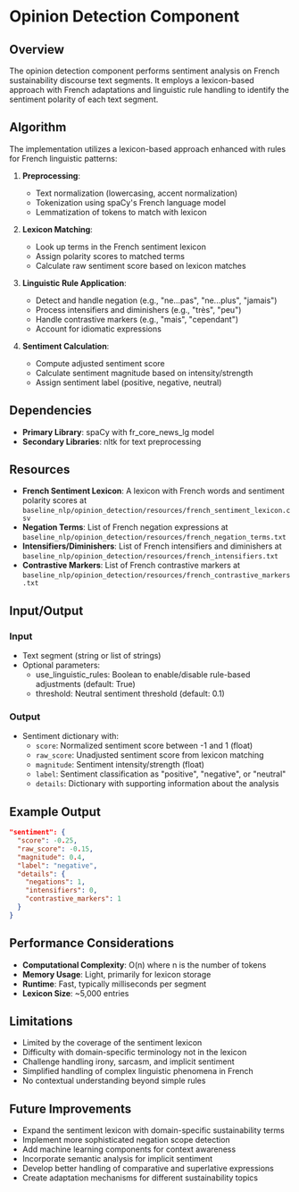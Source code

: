 # Opinion Detection Component

## Overview

The opinion detection component performs sentiment analysis on French sustainability discourse text segments. It employs a lexicon-based approach with French adaptations and linguistic rule handling to identify the sentiment polarity of each text segment.

## Algorithm

The implementation utilizes a lexicon-based approach enhanced with rules for French linguistic patterns:

1. **Preprocessing**:
   - Text normalization (lowercasing, accent normalization)
   - Tokenization using spaCy's French language model
   - Lemmatization of tokens to match with lexicon

2. **Lexicon Matching**:
   - Look up terms in the French sentiment lexicon
   - Assign polarity scores to matched terms
   - Calculate raw sentiment score based on lexicon matches

3. **Linguistic Rule Application**:
   - Detect and handle negation (e.g., "ne...pas", "ne...plus", "jamais")
   - Process intensifiers and diminishers (e.g., "très", "peu")
   - Handle contrastive markers (e.g., "mais", "cependant")
   - Account for idiomatic expressions

4. **Sentiment Calculation**:
   - Compute adjusted sentiment score
   - Calculate sentiment magnitude based on intensity/strength
   - Assign sentiment label (positive, negative, neutral)

## Dependencies

- **Primary Library**: spaCy with fr_core_news_lg model
- **Secondary Libraries**: nltk for text preprocessing

## Resources

- **French Sentiment Lexicon**: A lexicon with French words and sentiment polarity scores at `baseline_nlp/opinion_detection/resources/french_sentiment_lexicon.csv`
- **Negation Terms**: List of French negation expressions at `baseline_nlp/opinion_detection/resources/french_negation_terms.txt`
- **Intensifiers/Diminishers**: List of French intensifiers and diminishers at `baseline_nlp/opinion_detection/resources/french_intensifiers.txt`
- **Contrastive Markers**: List of French contrastive markers at `baseline_nlp/opinion_detection/resources/french_contrastive_markers.txt`

## Input/Output

### Input
- Text segment (string or list of strings)
- Optional parameters:
  - use_linguistic_rules: Boolean to enable/disable rule-based adjustments (default: True)
  - threshold: Neutral sentiment threshold (default: 0.1)

### Output
- Sentiment dictionary with:
  - `score`: Normalized sentiment score between -1 and 1 (float)
  - `raw_score`: Unadjusted sentiment score from lexicon matching
  - `magnitude`: Sentiment intensity/strength (float)
  - `label`: Sentiment classification as "positive", "negative", or "neutral"
  - `details`: Dictionary with supporting information about the analysis

## Example Output

```json
"sentiment": {
  "score": -0.25,
  "raw_score": -0.15,
  "magnitude": 0.4,
  "label": "negative",
  "details": {
    "negations": 1,
    "intensifiers": 0,
    "contrastive_markers": 1
  }
}
```

## Performance Considerations

- **Computational Complexity**: O(n) where n is the number of tokens
- **Memory Usage**: Light, primarily for lexicon storage
- **Runtime**: Fast, typically milliseconds per segment
- **Lexicon Size**: ~5,000 entries

## Limitations

- Limited by the coverage of the sentiment lexicon
- Difficulty with domain-specific terminology not in the lexicon
- Challenge handling irony, sarcasm, and implicit sentiment
- Simplified handling of complex linguistic phenomena in French
- No contextual understanding beyond simple rules

## Future Improvements

- Expand the sentiment lexicon with domain-specific sustainability terms
- Implement more sophisticated negation scope detection
- Add machine learning components for context awareness
- Incorporate semantic analysis for implicit sentiment
- Develop better handling of comparative and superlative expressions
- Create adaptation mechanisms for different sustainability topics